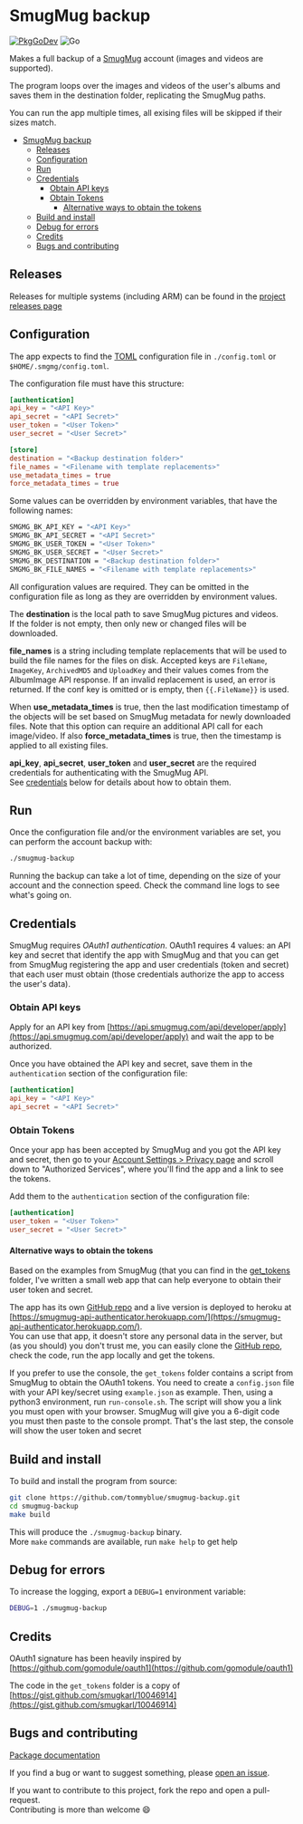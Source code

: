 # SmugMug backup

[![PkgGoDev](https://pkg.go.dev/badge/github.com/tommyblue/smugmug-backup)](https://pkg.go.dev/github.com/tommyblue/smugmug-backup) ![Go](https://github.com/tommyblue/smugmug-backup/workflows/Go/badge.svg)

Makes a full backup of a [SmugMug](https://www.smugmug.com/) account (images and videos
are supported).

The program loops over the images and videos of the user's albums and saves them in the destination
folder, replicating the SmugMug paths.

You can run the app multiple times, all exising files will be skipped if their sizes match.

- [SmugMug backup](#smugmug-backup)
  * [Releases](#releases)
  * [Configuration](#configuration)
  * [Run](#run)
  * [Credentials](#credentials)
    + [Obtain API keys](#obtain-api-keys)
    + [Obtain Tokens](#obtain-tokens)
      - [Alternative ways to obtain the tokens](#alternative-ways-to-obtain-the-tokens)
  * [Build and install](#build-and-install)
  * [Debug for errors](#debug-for-errors)
  * [Credits](#credits)
  * [Bugs and contributing](#bugs-and-contributing)

## Releases

Releases for multiple systems (including ARM) can be found in the
[project releases page](https://github.com/tommyblue/smugmug-backup/releases)

## Configuration

The app expects to find the [TOML](https://github.com/toml-lang/toml) configuration file in
`./config.toml` or `$HOME/.smgmg/config.toml`.

The configuration file must have this structure:

```toml
[authentication]
api_key = "<API Key>"
api_secret = "<API Secret>"
user_token = "<User Token>"
user_secret = "<User Secret>"

[store]
destination = "<Backup destination folder>"
file_names = "<Filename with template replacements>"
use_metadata_times = true
force_metadata_times = true
```

Some values can be overridden by environment variables, that have the following names:

```sh
SMGMG_BK_API_KEY = "<API Key>"
SMGMG_BK_API_SECRET = "<API Secret>"
SMGMG_BK_USER_TOKEN = "<User Token>"
SMGMG_BK_USER_SECRET = "<User Secret>"
SMGMG_BK_DESTINATION = "<Backup destination folder>"
SMGMG_BK_FILE_NAMES = "<Filename with template replacements>"
```

All configuration values are required. They can be omitted in the configuration file
as long as they are overridden by environment values.

The **destination** is the local path to save SmugMug pictures and videos.  
If the folder is not empty, then only new or changed files will be downloaded.

**file_names** is a string including template replacements that will be used to build the file
names for the files on disk. Accepted keys are `FileName`, `ImageKey`, `ArchivedMD5` and `UploadKey`
and their values comes from the AlbumImage API response. If an invalid replacement is used,
an error is returned. If the conf key is omitted or is empty, then `{{.FileName}}` is used.  

When **use_metadata_times** is true, then the last modification timestamp of the objects will
be set based on SmugMug metadata for newly downloaded files. Note that this option can require
an additional API call for each image/video. If also **force_metadata_times** is true, then the
timestamp is applied to all existing files.

**api_key**, **api_secret**, **user_token** and **user_secret** are the required credentials for
authenticating with the SmugMug API.  
See [credentials](#credentials) below for details about how to obtain them.

## Run

Once the configuration file and/or the environment variables are set,
you can perform the account backup with:

```sh
./smugmug-backup
```

Running the backup can take a lot of time, depending on the size of your account and the
connection speed. Check the command line logs to see what's going on.

## Credentials

SmugMug requires *OAuth1 authentication*. OAuth1 requires 4 values: an API key and secret that
identify the app with SmugMug and that you can get from SmugMug registering the app and
user credentials (token and secret) that each user must obtain (those credentials authorize
the app to access the user's data).

### Obtain API keys

Apply for an API key from
[https://api.smugmug.com/api/developer/apply](https://api.smugmug.com/api/developer/apply)
and wait the app to be authorized.

Once you have obtained the API key and secret, save them in the `authentication` section
of the configuration file:

```toml
[authentication]
api_key = "<API Key>"
api_secret = "<API Secret>"
```

### Obtain Tokens

Once your app has been accepted by SmugMug and you got the API key and secret, then go to your
[Account Settings > Privacy page](https://www.smugmug.com/app/account/settings/?#section=privacy)
and scroll down to "Authorized Services", where you'll find the app and a link to see the tokens.

Add them to the `authentication` section of the configuration file:

```toml
[authentication]
user_token = "<User Token>"
user_secret = "<User Secret>"
```

#### Alternative ways to obtain the tokens

Based on the examples from SmugMug (that you can find in the [get_tokens](./get_tokens) folder,
I've written a small web app that can help everyone to obtain their user token and secret.

The app has its own [GitHub repo](https://github.com/tommyblue/smugmug-api-authenticator) and a live
version is deployed to heroku at
[https://smugmug-api-authenticator.herokuapp.com/](https://smugmug-api-authenticator.herokuapp.com/).  
You can use that app, it doesn't store any personal data in the server, but (as you should) you
don't trust me, you can easily clone the
[GitHub repo](https://github.com/tommyblue/smugmug-api-authenticator), check the code, run the
app locally and get the tokens.

If you prefer to use the console, the `get_tokens` folder contains a script from SmugMug to obtain
the OAuth1 tokens.
You need to create a `config.json` file with your API key/secret using `example.json` as example.
Then, using a python3 environment, run `run-console.sh`.
The script will show you a link you must open with your browser. SmugMug will give you a 6-digit
code you must then paste to the console prompt.
That's the last step, the console will show the user token and secret

## Build and install

To build and install the program from source:

```sh
git clone https://github.com/tommyblue/smugmug-backup.git
cd smugmug-backup
make build
```

This will produce the `./smugmug-backup` binary.  
More `make` commands are available, run `make help` to get help

## Debug for errors

To increase the logging, export a `DEBUG=1` environment variable:

```sh
DEBUG=1 ./smugmug-backup
```

## Credits

OAuth1 signature has been heavily inspired by
[https://github.com/gomodule/oauth1](https://github.com/gomodule/oauth1)

The code in the `get_tokens` folder is a copy of
[https://gist.github.com/smugkarl/10046914](https://gist.github.com/smugkarl/10046914)

## Bugs and contributing

[Package documentation](https://pkg.go.dev/github.com/tommyblue/smugmug-backup?tab=doc)

If you find a bug or want to suggest something, please
[open an issue](https://github.com/tommyblue/smugmug-backup/issues/new).

If you want to contribute to this project, fork the repo and open a pull-request.  
Contributing is more than welcome :smile:
